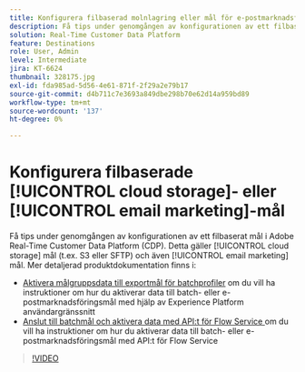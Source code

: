 ```yaml
---
title: Konfigurera filbaserad molnlagring eller mål för e-postmarknadsföring
description: Få tips under genomgången av konfigurationen av ett filbaserat mål i Adobe Real-Time CDP. Detta gäller molnlagringsdestinationer (t.ex. S3 eller SFTP) och även e-postmarknadsföringsdestinationer.
solution: Real-Time Customer Data Platform
feature: Destinations
role: User, Admin
level: Intermediate
jira: KT-6624
thumbnail: 328175.jpg
exl-id: fda985ad-5d56-4e61-871f-2f29a2e79b17
source-git-commit: d4b711c7e3693a849dbe298b70e62d14a959bd89
workflow-type: tm+mt
source-wordcount: '137'
ht-degree: 0%

---
```


# Konfigurera filbaserade [!UICONTROL cloud storage]- eller [!UICONTROL email marketing]-mål

Få tips under genomgången av konfigurationen av ett filbaserat mål i Adobe Real-Time Customer Data Platform (CDP). Detta gäller [!UICONTROL cloud storage] mål (t.ex. S3 eller SFTP) och även [!UICONTROL email marketing] mål. Mer detaljerad produktdokumentation finns i:

* [Aktivera målgruppsdata till exportmål för batchprofiler](https://experienceleague.adobe.com/docs/experience-platform/destinations/ui/activate/activate-batch-profile-destinations.html?lang=sv-SE) om du vill ha instruktioner om hur du aktiverar data till batch- eller e-postmarknadsföringsmål med hjälp av Experience Platform användargränssnitt
* [Anslut till batchmål och aktivera data med API:t för Flow Service ](https://experienceleague.adobe.com/docs/experience-platform/destinations/api/connect-activate-batch-destinations.html?lang=sv-SE) om du vill ha instruktioner om hur du aktiverar data till batch- eller e-postmarknadsföringsmål med API:t för Flow Service

>[!VIDEO](https://video.tv.adobe.com/v/3464514/?learn=on&enablevpops&captions=swe)
